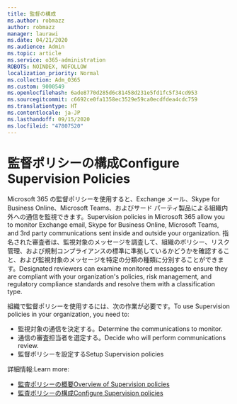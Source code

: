 ```yaml
---
title: 監督の構成
ms.author: robmazz
author: robmazz
manager: laurawi
ms.date: 04/21/2020
ms.audience: Admin
ms.topic: article
ms.service: o365-administration
ROBOTS: NOINDEX, NOFOLLOW
localization_priority: Normal
ms.collection: Adm_O365
ms.custom: 9000549
ms.openlocfilehash: 6ade8770d285d6c81458d231e5fd1fc5f34cd953
ms.sourcegitcommit: c6692ce0fa1358ec3529e59ca0ecdfdea4cdc759
ms.translationtype: HT
ms.contentlocale: ja-JP
ms.lasthandoff: 09/15/2020
ms.locfileid: "47807520"
---
```

# <a name="configure-supervision-policies"></a><span data-ttu-id="b66f6-102">監督ポリシーの構成</span><span class="sxs-lookup"><span data-stu-id="b66f6-102">Configure Supervision Policies</span></span>

<span data-ttu-id="b66f6-103">Microsoft 365 の監督ポリシーを使用すると、Exchange メール、Skype for Business Online、Microsoft Teams、およびサード パーティ製品による組織内外への通信を監視できます。</span><span class="sxs-lookup"><span data-stu-id="b66f6-103">Supervision policies in Microsoft 365 allow you to monitor Exchange email, Skype for Business Online, Microsoft Teams, and 3rd party communications sent inside and outside your organization.</span></span> <span data-ttu-id="b66f6-104">指名された審査者は、監視対象のメッセージを調査して、組織のポリシー、リスク管理、および規制コンプライアンスの標準に準拠しているかどうかを確認すること、および監視対象のメッセージを特定の分類の種類に分別することができます。</span><span class="sxs-lookup"><span data-stu-id="b66f6-104">Designated reviewers can examine monitored messages to ensure they are compliant with your organization's policies, risk management, and regulatory compliance standards and resolve them with a classification type.</span></span>

<span data-ttu-id="b66f6-105">組織で監督ポリシーを使用するには、次の作業が必要です。</span><span class="sxs-lookup"><span data-stu-id="b66f6-105">To use Supervision policies in your organization, you need to:</span></span>

- <span data-ttu-id="b66f6-106">監視対象の通信を決定する。</span><span class="sxs-lookup"><span data-stu-id="b66f6-106">Determine the communications to monitor.</span></span>
- <span data-ttu-id="b66f6-107">通信の審査担当者を選定する。</span><span class="sxs-lookup"><span data-stu-id="b66f6-107">Decide who will perform communications review.</span></span>
- <span data-ttu-id="b66f6-108">監督ポリシーを設定する</span><span class="sxs-lookup"><span data-stu-id="b66f6-108">Setup Supervision policies</span></span>

<span data-ttu-id="b66f6-109">詳細情報:</span><span class="sxs-lookup"><span data-stu-id="b66f6-109">Learn more:</span></span>

- [<span data-ttu-id="b66f6-110">監査ポリシーの概要</span><span class="sxs-lookup"><span data-stu-id="b66f6-110">Overview of Supervision policies</span></span>](https://docs.microsoft.com/microsoft-365/compliance/supervision-policies)
- [<span data-ttu-id="b66f6-111">監査ポリシーの構成</span><span class="sxs-lookup"><span data-stu-id="b66f6-111">Configure Supervision policies</span></span>](https://docs.microsoft.com/microsoft-365/compliance/configure-supervision-policies)
